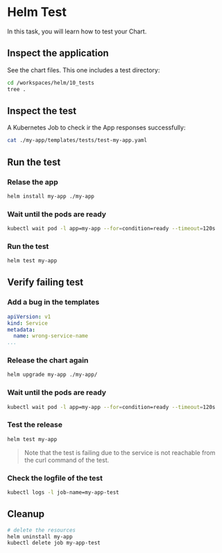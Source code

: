 # Helm Test

In this task, you will learn how to test your Chart.

## Inspect the application

See the chart files. This one includes a test directory:

```bash
cd /workspaces/helm/10_tests
tree .
```

## Inspect the test

A Kubernetes Job to check ir the App responses successfully:

```bash
cat ./my-app/templates/tests/test-my-app.yaml
```

## Run the test

### Relase the app

```bash
helm install my-app ./my-app 
```

### Wait until the pods are ready

```bash
kubectl wait pod -l app=my-app --for=condition=ready --timeout=120s
```

### Run the test

```bash
helm test my-app
```

## Verify failing test

### Add a bug in the templates

```yaml
apiVersion: v1
kind: Service
metadata:
  name: wrong-service-name
...
```

### Release the chart again

```bash
helm upgrade my-app ./my-app/
```

### Wait until the pods are ready

```bash
kubectl wait pod -l app=my-app --for=condition=ready --timeout=120s
```

### Test the release

```bash
helm test my-app
```

> Note that the test is failing due to the service is not reachable from the curl command of the test.

### Check the logfile of the test

```bash
kubectl logs -l job-name=my-app-test
```

## Cleanup

```bash
# delete the resources
helm uninstall my-app
kubectl delete job my-app-test
```
